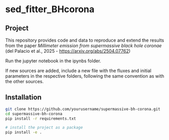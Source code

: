 # sed_fitter_BHcorona

## Project
This repository provides code and data to reproduce and extend the results
from the paper *Millimeter emission from supermassive black hole coronae*
(del Palacio et al., 2025 - https://arxiv.org/abs/2504.07762)

Run the jupyter notebook in the ipynbs folder.

If new sources are added, include a new file with the fluxes and initial parameters in the respective folders, following the same convention as with the other sources.

## Installation

```bash
git clone https://github.com/yourusername/supermassive-bh-corona.git
cd supermassive-bh-corona
pip install -r requirements.txt

# install the project as a package
pip install -e .
